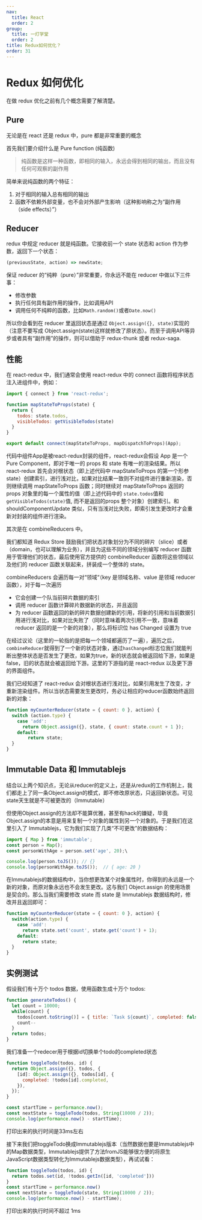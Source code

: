 ```yaml
---
nav:
  title: React
  order: 2
group:
  title: 一灯学堂
  order: 2
title: Redux如何优化？
order: 31
---
```


# Redux 如何优化

在做 redux 优化之前有几个概念需要了解清楚。

## Pure

无论是在 react 还是 redux 中，pure 都是非常重要的概念

首先我们要介绍什么是 Pure function (纯函数)

>  纯函数是这样一种函数，即相同的输入，永远会得到相同的输出，而且没有任何可观察的副作用

简单来说纯函数的两个特征：

1. 对于相同的输入总有相同的输出
2. 函数不依赖外部变量，也不会对外部产生影响（这种影响称之为“副作用（side effects）”）

## Reducer

redux 中规定 reducer 就是纯函数。它接收前一个 state 状态和 action 作为参数，返回下一个状态：

```js
(previousState, action) => newState;
```

保证 reducer 的“纯粹（pure）”非常重要，你永远不能在 reducer 中做以下三件事：

- 修改参数
- 执行任何具有副作用的操作，比如调用API
- 调用任何不纯粹的函数，比如`Math.random()`或者`Date.now()`

所以你会看到在 reducer 里返回状态是通过 `Object.assign({}, state)`实现的（注意不要写成 Object.assign(state)这样就修改了原状态）。而至于调用API等异步或者具有“副作用”的操作，则可以借助于 redux-thunk 或者 redux-saga.

## 性能

在 react-redux 中，我们通常会使用 react-redux 中的 connect 函数将程序状态注入进组件中，例如：

```js
import { connect } from 'react-redux';

function mapStateToProps(state) {
  return {
    todos: state.todos,
    visibleTodos: getVisibleTodos(state)
  }
}

export default connect(mapStateToProps, mapDispatchToProps)(App);
```

代码中组件App是被react-redux封装的组件，react-redux会假设 App 是一个 Pure Component，即对于唯一的 props 和 state 有唯一的渲染结果。所以 react-redux 首先会对根状态（即上述代码中 mapStateToProps 的第一个形参 state）创建索引，进行浅对比，如果对比结果一致则不对组件进行重新渲染，否则继续调用 mapStateToProps 函数；同时继续对 mapStateToProps 返回的 props 对象里的每一个属性的值（即上述代码中的 `state.todos`值和`getVisibleTodos(state)`值, 而不是返回的props 整个对象）创建索引。和 shouldComponentUpdate 类似，只有当浅对比失败，即索引发生更改时才会重新对封装的组件进行渲染。

其次是在 combineReducers 中。

我们都知道 Redux Store 鼓励我们把状态对象划分为不同的碎片（slice）或者（domain，也可以理解为业务），并且为这些不同的领域分别编写 reducer 函数用于管理他们的状态，最后使用官方提供的 combineReducer 函数将这些领域以及他们的 reducer 函数关联起来，拼装成一个整体的 state。

combineReducers 会遍历每一对“领域“（key 是领域名称、value 是领域 reducer 函数），对于每一次遍历

- 它会创建一个队当前碎片数据的索引
- 调用 reducer 函数计算碎片数据新的状态，并且返回
- 为 reducer 函数返回的新的碎片数据创建新的引用，将新的引用和当前数据引用进行浅对比，如果对比失败了（同时意味着两次引用不一致，意味着 reducer 返回的是一个新的对象），那么将标识位 has Changed 设置为 true

在经过议论（这里的一轮指的是把每一个领域都遍历了一遍），遍历之后，`combineReducer`就得到了一个新的状态对象，通过`hasChanged`标志位我们就能判断出整体状态是否发生了更改，如果为true，新的状态就会被返回给下游，如果是false，旧的状态就会被返回给下游。这里的下游指的是 react-redux 以及更下游的界面组件。

我们已经知道了 react-redux 会对根状态进行浅对比，如果引用发生了改变，才重新渲染组件。所以当状态需要发生更改时，务必让相应的reducer函数始终返回新的对象：

```js
function myCounterReducer(state = { count: 0 }, action) {
  switch (action.type) {
    case 'add':
      return Object.assign({}, state, { count: state.count + 1 });
    default: 
     	return state;
  }
}
```

## Immutable Data 和 Immutablejs

结合以上两个知识点，无论从reducer的定义上，还是从redux的工作机制上，我们都走上了同一条Object.assign的模式，即不修改原状态，只返回新状态。可见state天生就是不可被更改的（Immutable）

但使用Object.assign的方法却不能算优雅，甚至有hack的嫌疑，毕竟Object.assign的本意是用来复制一个对象的属性到另一个对象的。于是我们在这里引入了 Immutablejs，它为我们实现了几类“不可更改”的数据结构：

```js
import { Map } from 'immutable';
const person = Map();
const personWithAge = person.set('age', 20);\

console.log(person.toJS());	// {}
console.log(personWithAge.toJS());	// { age: 20 }
```

在Immutablejs的数据结构中，当你想更改某个对象属性时，你得到的永远是一个新的对象，而原对象永远也不会发生更改。这与我们 Object.assign 的使用场景是契合的。那么当我们需要修改 state 而 state 是 Immutablejs 数据结构时，修改并且返回即可：

```js
function myCounterReducer(state = { count: 0 }, action) {
  switch(action.type) {
    case 'add':
      return state.set('count', state.get('count') + 1);
    default:
      return state;
  }
}
```

## 实例测试

假设我们有十万个 todos 数据，使用函数生成十万个 todos:

```js
function generateTodos() {
  let count = 10000;
  while(count) {
    todos[count.toString()] = { title: `Task ${count}`, completed: false };
    count--
  }
  return todos;
}
```

我们准备一个redecer用于根据id切换单个todo的completed状态

```js
function toggleTodo(todos, id) {
  return Object.assign({}, todos, {
    [id]: Object.assign({}, todos[id], {
      completed: !todos[id].completed,
    }),
  });
}

const startTime = performance.now();
const nextState = toggleTodo(todos, String(10000 / 2));
console.log(performance.now() - startTime);
```

打印出来的执行时间是33ms左右

接下来我们把toggleTodo换成Immutablejs版本（当然数据也要是Immutablejs中的Map数据类型，Immutablejs提供了方法fromJS能够很方便的将原生JavaScript数据类型转化为Immutablejs数据类型），再试试看：

```js
function toggleTodo(todos, id) {
  return todos.set(id, !todos.getIn([id, 'completed']))
}
const startTime = performance.now()
const nextState = toggleTodo(state, String(10000 / 2));
console.log(performance.now() - startTime);
```

打印出来的执行时间不超过 1ms